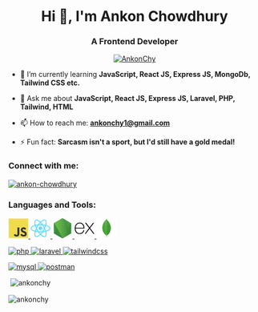 <h1 align="center">Hi 👋, I'm Ankon Chowdhury</h1>
<h3 align="center">A Frontend Developer</h3>

<p align="center"> <a href="https://github.com/ryo-ma/github-profile-trophy"><img src="https://github-profile-trophy.vercel.app/?username=AnkonChy" alt="AnkonChy" /></a> </p>

- 🌱 I’m currently learning **JavaScript, React JS, Express JS, MongoDb, Tailwind CSS etc.**

- 💬 Ask me about **JavaScript, React JS, Express JS, Laravel, PHP, Tailwind, HTML**

- 📫 How to reach me: **ankonchy1@gmail.com**

- ⚡ Fun fact: **Sarcasm isn't a sport, but I'd still have a gold medal!**

<h3 align="left">Connect with me:</h3>
<p align="left">
<a href="https://www.linkedin.com/in/ankonchybd/" target="blank"><img align="center" src="https://raw.githubusercontent.com/rahuldkjain/github-profile-readme-generator/master/src/images/icons/Social/linked-in-alt.svg" alt="ankon-chowdhury" height="30" width="40" /></a>
<!-- <a href="https://fb.com/angon.chy" target="blank"><img align="center" src="https://raw.githubusercontent.com/rahuldkjain/github-profile-readme-generator/master/src/images/icons/Social/facebook.svg" alt="angon.chy" height="30" width="40" /></a> -->
</p>
</p>

<h3 align="left">Languages and Tools:</h3>
<p align="left"> 
   <a href="https://www.w3schools.com/js/" target="_blank" rel="noreferrer"> <img src="https://raw.githubusercontent.com/devicons/devicon/master/icons/javascript/javascript-original.svg" alt="javascript" width="40" height="40"/> </a>
  <a href="https://reactjs.org/" target="_blank" rel="noreferrer">
  <img
    src="https://raw.githubusercontent.com/devicons/devicon/master/icons/react/react-original.svg"
    alt="react"
    width="40"
    height="40"
  />
</a>
<a href="https://nodejs.org/" target="_blank" rel="noreferrer">
  <img
    src="https://raw.githubusercontent.com/devicons/devicon/master/icons/nodejs/nodejs-original.svg"
    alt="nodejs"
    width="40"
    height="40"
  />
</a>

<a href="https://expressjs.com/" target="_blank" rel="noreferrer">
  <img src="https://raw.githubusercontent.com/devicons/devicon/master/icons/express/express-original.svg"
    alt="express"
    width="40"
    height="40"
  />
</a>
<a href="https://www.mongodb.com/" target="_blank" rel="noreferrer">
  <img
    src="https://raw.githubusercontent.com/devicons/devicon/master/icons/mongodb/mongodb-original.svg"
    alt="mongodb"
    width="40"
    height="40"
  />
</a>

  <a href="https://www.php.net/" target="_blank" rel="noreferrer"> <img src="https://www.vectorlogo.zone/logos/php/php-icon.svg" alt="php" width="40" height="40"/> </a>
  <a href="https://laravel.com/" target="_blank" rel="noreferrer"> <img src="https://www.vectorlogo.zone/logos/laravel/laravel-icon.svg" alt="laravel" width="40" height="40"/> </a>
 <a href="https://tailwindcss.com/" target="_blank" rel="noreferrer">
  <img
    src="https://upload.wikimedia.org/wikipedia/commons/d/d5/Tailwind_CSS_Logo.svg"
    alt="tailwindcss"
    width="40"
    height="40"
  />
</a>

 
  <a href="https://www.mysql.com/" target="_blank" rel="noreferrer"> <img src="https://www.vectorlogo.zone/logos/mysql/mysql-icon.svg" alt="mysql" width="40" height="40"/> </a>
  <a href="https://www.postman.com" target="_blank" rel="noreferrer"> <img src="https://www.vectorlogo.zone/logos/getpostman/getpostman-icon.svg" alt="postman" width="40" height="40"/> </a>
  <!-- Add any additional Laravel-specific tools and technologies here -->
</p>

<p>&nbsp;<img align="center" src="https://github-readme-stats.vercel.app/api?username=ankonchy&show_icons=true&locale=en" alt="ankonchy" /></p>

<p><img align="center" src="https://github-readme-streak-stats.herokuapp.com/?user=ankonchy&" alt="ankonchy" /></p>

